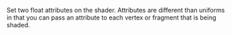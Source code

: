 Set two float attributes on the shader.
Attributes are different than uniforms in that you can pass an attribute to each vertex or fragment that is being shaded.

